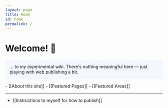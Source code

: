 ```yaml
---
layout: page
title: Home
id: home
permalink: /
---
```


# Welcome! 🌱

<p style="padding: 1em 1em; background: #f5f7ff; border-radius: 4px;">
 ... to my experimental wiki. There's nothing meaningful here — just playing with web publishing a bit.
</p>
- [[About this site]]
- [[Featured Pages]]
- [[Featured Areas]]

---
- [[Instructions to myself for how to publish]]


<style>
  .wrapper {
    max-width: 46em;
  }
</style>
